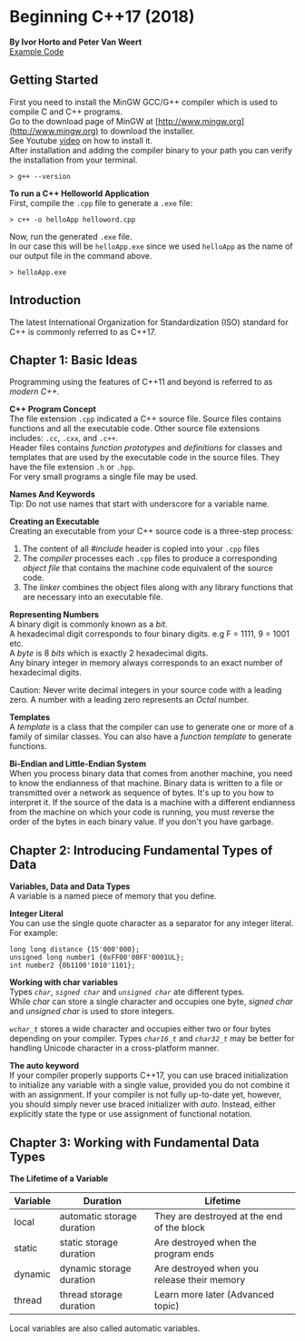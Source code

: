 # Beginning C++17  (2018)
__By Ivor Horto and Peter Van Weert__  
[Example Code](https://github.com/apress/beg-cplusplus17)

## Getting Started
First you need to install the MinGW GCC/G++ compiler which is used to compile C and C++ programs.  
Go to the download page of MinGW at [http://www.mingw.org](http://www.mingw.org) to download the installer.  
See Youtube [video](https://www.youtube.com/watch?v=sXW2VLrQ3Bs) on how to install it.  
After installation and adding the compiler binary to your path you can verify the installation from your terminal.  
```
> g++ --version
```

__To run a  C++ Helloworld Application__  
First, compile the `.cpp` file to generate a `.exe` file:   
```
> c++ -o helloApp helloword.cpp
```
Now, run the generated `.exe` file.   
In our case this will be `helloApp.exe` since we used `helloApp` as the name of our output file in the command above.  
```
> helloApp.exe
```

## Introduction
The latest International Organization for Standardization (ISO) standard for C++ is commonly referred to as C++17.  

## Chapter 1: Basic Ideas
Programming using the features of C++11 and beyond is referred to as _modern C++_.

__C++ Program Concept__  
The file extension `.cpp` indicated a C++ source file. Source files contains functions and all the executable code. Other source file extensions includes: `.cc`, `.cxx`, and `.c++`.    
Header files contains _function prototypes_ and _definitions_ for classes and templates that are used by the executable code in the source files. They have the file extension `.h` or `.hpp`.  
For very small programs a single file may be used.  

__Names And Keywords__  
Tip: Do not use names that start with underscore for a variable name.

__Creating an Executable__  
Creating an executable from your C++ source code is a three-step process:
1. The content of all _#include_ header is copied into your `.cpp` files  
2. The _compiler_ processes each `.cpp` files to produce a corresponding _object file_ that contains the machine code equivalent of the source code.  
3. The _linker_ combines the object files along with any library functions that are necessary into an executable file.


__Representing Numbers__  
A binary digit is commonly known as a _bit_.  
A hexadecimal digit corresponds to four binary digits.  e.g F = 1111, 9 = 1001 etc.  
A _byte_ is 8 _bits_ which is exactly 2 hexadecimal digits.  
Any binary integer in memory always corresponds to an exact number of hexadecimal digits.  

Caution: Never write decimal integers in your source code with a leading zero. A number with a leading zero represents an _Octal_ number.  

__Templates__  
A _template_ is a class that the compiler can use to generate one or more of a family of similar classes. You can also have a _function template_ to generate functions.  

__Bi-Endian and Little-Endian System__  
When you process binary data that comes from another machine, you need to know the endianness of that machine. Binary data is written to a file or transmitted over a network as sequence of bytes.  It's up to you how to interpret it. If the source of the data is a machine with a different endianness from the machine on which your code is running, you must reverse the order of the bytes in each binary value. If you don't you have garbage.  

## Chapter 2:  Introducing Fundamental Types of Data
__Variables, Data and Data Types__  
A variable is a named piece of memory that you define.  

__Integer Literal__  
You can use the single quote character as a separator for any integer literal. For example:  
```
long long distance {15'000'000};
unsigned long number1 {0xFF00'00FF'0001UL};
int number2 {0b1100'1010'1101};
```  

__Working with char variables__  
Types _`char`_, _`signed char`_ and _`unsigned char`_ ate different types.  
While _char_ can store a single character and occupies one byte, _signed char_ and _unsigned char_ is used to store integers.  

_`wchar_t`_ stores a wide character and occupies either two or four bytes depending on your compiler. Types _`char16_t`_ and _`char32_t`_ may be better for handling Unicode character in a cross-platform manner.

__The auto keyword__   
If your compiler properly supports C++17, you can use braced initialization to initialize any variable with a single value, provided you do not combine it with an assignment. If your compiler is not fully up-to-date yet, however, you should simply never use braced initializer with _auto_. Instead, either explicitly state the type or use assignment of functional notation.


## Chapter 3: Working with Fundamental Data Types  
__The Lifetime of a Variable__  

| Variable | Duration                   | Lifetime                                    |
|----------|----------------------------|---------------------------------------------|
| local    | automatic storage duration | They are destroyed at the end of the block  |
| static   | static storage duration    | Are destroyed when the program ends         |
| dynamic  | dynamic storage duration   | Are destroyed when you release their memory |
| thread   | thread storage duration    | Learn more later (Advanced topic)           |  

Local variables are also called automatic variables.  
